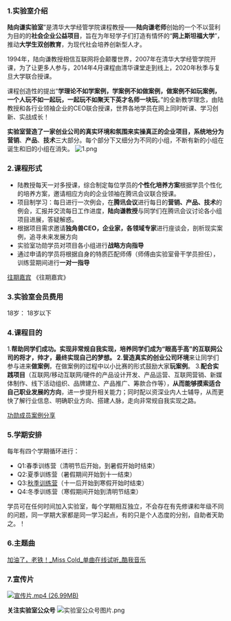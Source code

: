 ### 1.实验室介绍
**陆向谦实验室**”是清华大学经管学院课程教授——**陆向谦老师**创始的一个不以营利为目的的**社会企业公益项目**，旨在为年轻学子们打造有情怀的“**网上斯坦福大学**”，推动**大学生双创教育**，为现代社会培养创新型人才。

1994年，陆向谦教授相信互联网将会颠覆世界，2007年在清华大学经管学院开课，为了让更多人参与，2014年4月课程由清华课堂走到线上，2020年秋季与复旦大学联合授课。

课程创造性的提出“**学理论不如学案例，学案例不如做案例，做案例不如玩案例，一个人玩不如一起玩，一起玩不如聚天下英才名师一块玩**。”的全新教学理念，由陆教授和各行业领袖企业的CEO联合授课，世界各地学员在网上同时听课、学习创新、实战成长！

**实验室营造了一家创业公司的真实环境和氛围来实操真正的企业项目，**系统地分为**营销**、**产品**、**技术**三大部分。每个部分下又细分为不同的小组，不断有新的小组在诞生和旧的小组在消失。
![1.png](https://cdn.nlark.com/yuque/0/2021/png/2558107/1615379091254-28c11f01-3e5b-48b5-bc48-a0e3c90dc582.png#averageHue=%23ebe520&height=452&id=Y6OYl&originHeight=452&originWidth=800&originalType=binary&ratio=1&rotation=0&showTitle=false&size=278562&status=done&style=none&title=&width=800)
### 2.课程形式

- 陆教授每天一对多授课，综合制定每位学员的**个性化培养方案**根据学员个性化的培养方案，邀请相应方向的企业领袖在腾讯会议联合授课。
- 项目制学习：每日进行一次例会，在**腾讯会议**进行每日的**营销、产品、技术**的例会，汇报并交流每日工作进度，**陆向谦教授**与同学们在腾讯会议讨论各小组项目进展，答疑解惑。
- 根据项目需求邀请**独角兽CEO，企业家，各领域专家**进行座谈会，剖析现实案例，追寻未来发展方向
- 实验室功勋学员对项目各小组进行**战略方向指导**
- 通过申请的学员将根据自身的特质匹配师傅（师傅由实验室骨干学员担任），训练营期间进行**一对一指导**

[往期嘉宾](https://www.yuque.com/luxlab/manual/hbtlzg?singleDoc#) 《往期嘉宾》
### 3.实验室会员费用
18岁：
18岁以下

### 4.课程目的
1.**帮助同学们成功。**实现非常规自我实现，培养同学们成为“眼高手高”的互联网公司的将才，帅才，最终实现自己的梦想。
2.营造真实的**创业公司环境**来让同学们参与进来**做案例**，在做案例的过程中以小比赛的形式鼓励大家**玩案例**。
3.**配合实践项目**（互联网/移动互联网/硬件的产品设计开发、产品运营、互联网营销、新媒体制作、线下活动组织、品牌建立、产品推广、筹款合作等），**从而能够摸索适合自己职业发展的方向**，进一步提升相关能力；同时配以资深业内人士辅导，从而更快了解行业信息、明确职业方向、搭建人脉，走向非常规自我实现之路。

[功勋成员案例分享](https://appp7si9fod2454.h5.xiaoeknow.com/mp_more/eyJpZCI6IjU2ODMifQ)

### 5.学期安排
每年有四个学期循环进行：

- Q1:春季训练营（清明节后开始，到暑假开始时结束）
- Q2:夏季训练营（暑假期间开始到十一结束）
- Q3:[秋季训练营](https://www.yuque.com/luxlab/kgk3q7/szt5bh)（十一后开始到寒假开始时结束）
- Q4:冬季训练营（寒假期间开始到清明节结束）

学员可在任何时间加入实验室，每个学期相互独立，不会存在有先修课和年级不同的问题，同一学期大家都是同一学习起点，有的只是个人态度的分别，自助者天助之。！ 

### 6.主题曲
[加油了，老铁！_Miss Cold_单曲在线试听_酷我音乐](http://bd.kuwo.cn/play_detail/28876703)

### 7.宣传片
[![宣传片.mp4 (26.99MB)](https://gw.alipayobjects.com/mdn/prod_resou/afts/img/A*NNs6TKOR3isAAAAAAAAAAABkARQnAQ)]()

**关注实验室公众号**
![实验室公众号图片.png](https://cdn.nlark.com/yuque/0/2021/png/12739836/1616298971221-05d27625-1a4e-43d3-9d74-c62b486d4d9c.png#averageHue=%23a1a1a1&height=145&id=KviBl&originHeight=430&originWidth=430&originalType=binary&ratio=1&rotation=0&showTitle=false&size=35483&status=done&style=none&title=&width=145)
